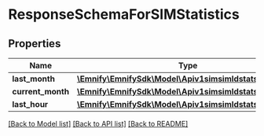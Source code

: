 # ResponseSchemaForSIMStatistics

## Properties
Name | Type | Description | Notes
------------ | ------------- | ------------- | -------------
**last_month** | [**\Emnify\EmnifySdk\Model\Apiv1simsimIdstatsLastMonth**](Apiv1simsimIdstatsLastMonth.md) |  | 
**current_month** | [**\Emnify\EmnifySdk\Model\Apiv1simsimIdstatsLastMonth**](Apiv1simsimIdstatsLastMonth.md) |  | 
**last_hour** | [**\Emnify\EmnifySdk\Model\Apiv1simsimIdstatsLastMonth**](Apiv1simsimIdstatsLastMonth.md) |  | 

[[Back to Model list]](../../README.md#documentation-for-models) [[Back to API list]](../../README.md#documentation-for-api-endpoints) [[Back to README]](../../README.md)

